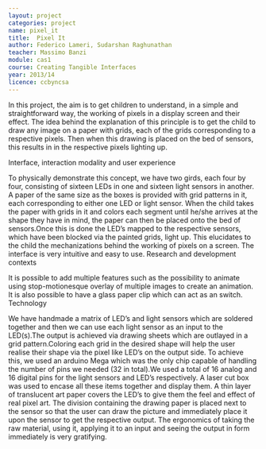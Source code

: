 ```yaml
---
layout: project
categories: project
name: pixel_it
title:  Pixel It
author: Federico Lameri, Sudarshan Raghunathan
teacher: Massimo Banzi
module: cas1
course: Creating Tangible Interfaces
year: 2013/14
licence: ccbyncsa
---
```

In this project, the aim is to get children to understand, in a simple and straightforward way, the working of pixels in a display screen and their effect. The idea behind the explanation of
this principle is to get the child to draw any image on a paper with grids, each of the grids corresponding to a respective pixels. Then when this drawing is placed on the bed of sensors, this results in in the respective pixels lighting up.

Interface, interaction modality and user experience

To physically demonstrate this concept, we have two girds, each four by four, consisting of sixteen LEDs in one and sixteen light sensors in another. A paper of the same size as the boxes is provided with grid patterns in it, each corresponding to either one LED or light sensor.
When the child takes the paper with grids in it and colors each segment until he/she arrives at the shape they have in mind, the paper can then be placed onto the bed of sensors.Once this is done the LED’s mapped to the respective sensors, which have been blocked via the painted grids, light up.
This elucidates to the child the mechanizations behind the working of pixels on a screen. The interface is very intuitive and easy to use.
Research and development contexts

It is possible to add multiple features such as the possibility to animate using stop-motionesque overlay of multiple images to create an animation. It is also possible to have a glass paper clip which can act as an switch.
Technology

We have handmade a matrix of LED’s and light sensors which are soldered together and then we can use each light sensor as an input to the LED(s).The output is achieved via drawing sheets which are outlayed in a grid pattern.Coloring each grid in the desired shape will help the user realise their shape via the pixel like LED’s on the output side.
To achieve this, we used an arduino Mega which was the only chip capable of handling the number of pins we needed (32 in total).We used a total of 16 analog and 16 digital pins for the light sensors and LED’s respectively. A laser cut box was used to encase all these items together and display them. A thin layer of translucent art paper covers the LED’s to give them the feel and effect of real pixel art.
The division containing the drawing paper is placed next to the sensor so that the user can draw the picture and immediately place it upon the sensor to get the respective output. The ergonomics of taking the raw material, using it, applying it to an input and seeing the output in form immediately is very gratifying.